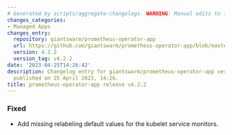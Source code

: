 ```yaml
---
# Generated by scripts/aggregate-changelogs. WARNING: Manual edits to this files will be overwritten.
changes_categories:
- Managed Apps
changes_entry:
  repository: giantswarm/prometheus-operator-app
  url: https://github.com/giantswarm/prometheus-operator-app/blob/master/CHANGELOG.md#422---2023-04-25
  version: 4.2.2
  version_tag: v4.2.2
date: '2023-04-25T14:26:42'
description: Changelog entry for giantswarm/prometheus-operator-app version 4.2.2,
  published on 25 April 2023, 14:26.
title: prometheus-operator-app release v4.2.2
---
```


### Fixed
- Add missing relabeling default values for the kubelet service monitors.
